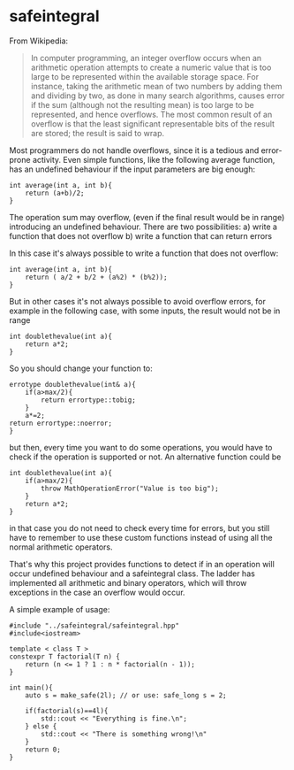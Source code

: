 # safeintegral

From Wikipedia:

> In computer programming, an integer overflow occurs when an arithmetic operation attempts to
create a numeric value that is too large to be represented within the available storage space.
For instance, taking the arithmetic mean of two numbers by adding them and dividing by two, as done
in many search algorithms, causes error if the sum (although not the resulting mean) is too large to
be represented, and hence overflows. The most common result of an overflow is that the least
significant representable bits of the result are stored; the result is said to wrap.

Most programmers do not handle overflows, since it is a tedious and error-prone activity.
Even simple functions, like the following average function, has an undefined behaviour if the input parameters are big
enough:

	int average(int a, int b){
		return (a+b)/2;
	}

The operation sum may overflow, (even if the final result would be in range) introducing an undefined behaviour.
There are two possibilities:
	a) write a function that does not overflow
	b) write a function that can return errors

In this case it's always possible to write a function that does not overflow:

	int average(int a, int b){
		return ( a/2 + b/2 + (a%2) * (b%2));
	}


But in other cases it's not always possible to avoid overflow errors, for example in the following case, with some
inputs, the result would not be in range

	int doublethevalue(int a){
		return a*2;
	}

So you should change your function to:

	errotype doublethevalue(int& a){
		if(a>max/2){
			return errortype::tobig;
		}
		a*=2;
	return errortype::noerror;
	}

but then, every time you want to do some operations, you would have to check if the operation is supported or not.
An alternative function could be

	int doublethevalue(int a){
		if(a>max/2){
			throw MathOperationError("Value is too big");
		}
		return a*2;
	}

in that case you do not need to check every time for errors, but you still have to remember to use these custom
functions instead of using all the normal arithmetic operators.

That's why this project provides functions to detect if in an operation will occur undefined behaviour and a
safeintegral class. The ladder has implemented all arithmetic and binary operators, which will throw exceptions
in the case an overflow would occur.

A simple example of usage:

	#include "../safeintegral/safeintegral.hpp"
	#include<iostream>

	template < class T >
	constexpr T factorial(T n) {
		return (n <= 1 ? 1 : n * factorial(n - 1));
	}

	int main(){
		auto s = make_safe(2l); // or use: safe_long s = 2;

		if(factorial(s)==4l){
			std::cout << "Everything is fine.\n";
		} else {
			std::cout << "There is something wrong!\n"
		}
		return 0;
	}
